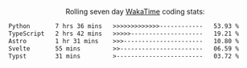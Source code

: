 <p align="center">Rolling seven day <a href="https://wakatime.com/@syrkis"/>WakaTime</a> coding stats:</p>
<!--START_SECTION:waka-->

```txt
Python       7 hrs 36 mins   >>>>>>>>>>>>>------------   53.93 %
TypeScript   2 hrs 42 mins   >>>>>--------------------   19.21 %
Astro        1 hr 31 mins    >>>----------------------   10.80 %
Svelte       55 mins         >>-----------------------   06.59 %
Typst        31 mins         >------------------------   03.72 %
```

<!--END_SECTION:waka-->

